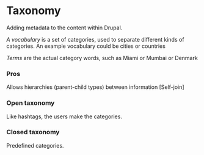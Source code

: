 # Taxonomy

Adding metadata to the content within Drupal.

*A vocabulary*
is a set of categories, used to separate different kinds of categories. An example vocabulary could be cities or countries

*Terms*
are the actual category words, such as Miami or Mumbai or Denmark

### Pros

Allows hierarchies (parent-child types) between information [Self-join]

### Open taxonomy

Like hashtags, the users make the categories.

### Closed taxonomy

Predefined categories.
